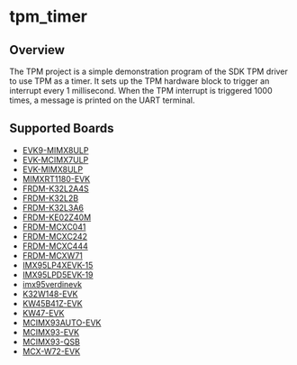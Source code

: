 # tpm_timer

## Overview
The TPM project is a simple demonstration program of the SDK TPM driver to use TPM as a timer.
It sets up the TPM hardware block to trigger an interrupt every 1 millisecond.
When the TPM interrupt is triggered 1000 times, a message is printed on the UART terminal.

## Supported Boards
- [EVK9-MIMX8ULP](../../../_boards/evk9mimx8ulp/driver_examples/tpm/timer/example_board_readme.md)
- [EVK-MCIMX7ULP](../../../_boards/evkmcimx7ulp/driver_examples/tpm/timer/example_board_readme.md)
- [EVK-MIMX8ULP](../../../_boards/evkmimx8ulp/driver_examples/tpm/timer/example_board_readme.md)
- [MIMXRT1180-EVK](../../../_boards/evkmimxrt1180/driver_examples/tpm/timer/example_board_readme.md)
- [FRDM-K32L2A4S](../../../_boards/frdmk32l2a4s/driver_examples/tpm/timer/example_board_readme.md)
- [FRDM-K32L2B](../../../_boards/frdmk32l2b/driver_examples/tpm/timer/example_board_readme.md)
- [FRDM-K32L3A6](../../../_boards/frdmk32l3a6/driver_examples/tpm/timer/example_board_readme.md)
- [FRDM-KE02Z40M](../../../_boards/frdmke02z40m/driver_examples/tpm/timer/example_board_readme.md)
- [FRDM-MCXC041](../../../_boards/frdmmcxc041/driver_examples/tpm/timer/example_board_readme.md)
- [FRDM-MCXC242](../../../_boards/frdmmcxc242/driver_examples/tpm/timer/example_board_readme.md)
- [FRDM-MCXC444](../../../_boards/frdmmcxc444/driver_examples/tpm/timer/example_board_readme.md)
- [FRDM-MCXW71](../../../_boards/frdmmcxw71/driver_examples/tpm/timer/example_board_readme.md)
- [IMX95LP4XEVK-15](../../../_boards/imx95lp4xevk15/driver_examples/tpm/timer/example_board_readme.md)
- [IMX95LPD5EVK-19](../../../_boards/imx95lpd5evk19/driver_examples/tpm/timer/example_board_readme.md)
- [imx95verdinevk](../../../_boards/imx95verdinevk/driver_examples/tpm/timer/example_board_readme.md)
- [K32W148-EVK](../../../_boards/k32w148evk/driver_examples/tpm/timer/example_board_readme.md)
- [KW45B41Z-EVK](../../../_boards/kw45b41zevk/driver_examples/tpm/timer/example_board_readme.md)
- [KW47-EVK](../../../_boards/kw47evk/driver_examples/tpm/timer/example_board_readme.md)
- [MCIMX93AUTO-EVK](../../../_boards/mcimx93autoevk/driver_examples/tpm/timer/example_board_readme.md)
- [MCIMX93-EVK](../../../_boards/mcimx93evk/driver_examples/tpm/timer/example_board_readme.md)
- [MCIMX93-QSB](../../../_boards/mcimx93qsb/driver_examples/tpm/timer/example_board_readme.md)
- [MCX-W72-EVK](../../../_boards/mcxw72evk/driver_examples/tpm/timer/example_board_readme.md)
